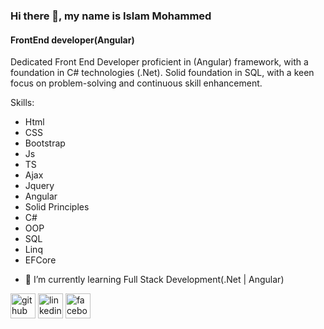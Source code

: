 ### Hi there 👋, my name is Islam Mohammed
#### FrontEnd developer(Angular)

 Dedicated Front End Developer proficient in (Angular) framework, with a foundation in C# technologies
 (.Net). Solid foundation in SQL, with a keen focus on problem-solving and continuous skill enhancement.

Skills: 
* Html
* CSS
* Bootstrap
* Js
* TS
* Ajax
* Jquery
* Angular
* Solid Principles
* C#
* OOP
* SQL
* Linq
* EFCore

- 🌱 I’m currently learning Full Stack Development(.Net | Angular) 


[<img src='https://cdn.jsdelivr.net/npm/simple-icons@3.0.1/icons/github.svg' alt='github' height='40'>](https://github.com/ismlh)  [<img src='https://cdn.jsdelivr.net/npm/simple-icons@3.0.1/icons/linkedin.svg' alt='linkedin' height='40'>](https://www.linkedin.com/in/islam-mohammed-7052a0233/)  [<img src='https://cdn.jsdelivr.net/npm/simple-icons@3.0.1/icons/facebook.svg' alt='facebook' height='40'>](https://www.facebook.com/profile.php?id=100045784102221)  


